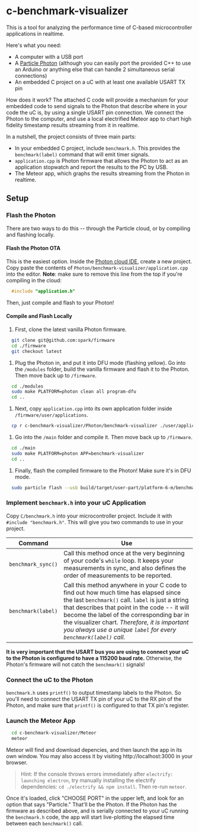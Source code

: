 # c-benchmark-visualizer
This is a tool for analyzing the performance time of C-based microcontroller applications in realtime.

Here's what you need:

*  A computer with a USB port
*  A [Particle Photon](http://particle.io) (although you can easily port the provided C++ to use an Arduino or anything else that can handle 2 simultaneous serial connections)
*  An embedded C project on a uC with at least one available USART TX pin

How does it work?  The attached C code will provide a mechanism for your embedded code to send signals to the Photon that describe where in your code the uC is, by using a single USART pin connection.  We connect the Photon to the computer, and use a local electrified Meteor app to chart high fidelity timestamp results streaming from it in realtime.

In a nutshell, the project consists of three main parts:

*  In your embedded C project, include `benchmark.h`.  This provides the `benchmark(label)` command that will emit timer signals.
*  `application.cpp` is Photon firmware that allows the Photon to act as an application stopwatch and report the results to the PC by USB.
*  The Meteor app, which graphs the results streaming from the Photon in realtime.

## Setup

### Flash the Photon
There are two ways to do this -- through the Particle cloud, or by compiling and flashing locally.

#### Flash the Photon OTA
This is the easiest option.  Inside the [Photon cloud IDE](http://build.particle.io), create a new project.  Copy paste the contents of `Photon/benchmark-visualizer/application.cpp` into the editor.  **Note**: make sure to remove this line from the top if you're compiling in the cloud:

```cpp
  #include "application.h"
```

Then, just compile and flash to your Photon!

#### Compile and Flash Locally
1.  First, clone the latest vanilla Photon firmware.
  ```bash
    git clone git@github.com:spark/firmware
    cd ./firmware
    git checkout latest
  ```

1.  Plug the Photon in, and put it into DFU mode (flashing yellow).  Go into the `/modules` folder, build the vanilla firmware and flash it to the Photon.  Then move back up to `/firmware`.
  ```bash
    cd ./modules
    sudo make PLATFORM=photon clean all program-dfu
    cd ..
  ```

1.  Next, copy `application.cpp` into its own application folder inside `/firmware/user/applications`.
  ```bash
    cp r c-benchmark-visualizer/Photon/benchmark-visualizer ./user/applications
  ```

1.  Go into the `/main` folder and compile it.  Then move back up to `/firmware`.
  ```bash
    cd ./main
    sudo make PLATFORM=photon APP=benchmark-visualizer
    cd ..
  ```

1.  Finally, flash the compiled firmware to the Photon!  Make sure it's in DFU mode.
  ```bash
    sudo particle flash --usb build/target/user-part/platform-6-m/benchmark-visualizer.bin
  ```

### Implement `benchmark.h` into your uC Application
Copy `C/benchmark.h` into your microcontroller project.  Include it with `#include "benchmark.h"`.  This will give you two commands to use in your project.

Command | Use
---|---
`benchmark_sync()` | Call this method once at the very beginning of your code's `while` loop.  It keeps your measurements in sync, and also defines the order of measurements to be reported.
`benchmark(label)` | Call this method anywhere in your C code to find out how much time has elapsed since the last `benchmark()` call.  `label` is just a string that describes that point in the code -- it will become the label of the corresponding bar in the visualizer chart.  *Therefore, it is important you always use a unique `label` for every `benchmark(label)` call.*

**It is very important that the USART bus you are using to connect your uC to the Photon is configured to have a 115200 baud rate.**  Otherwise, the Photon's firmware will not catch the `benchmark()` signals!

### Connect the uC to the Photon
`benchmark.h` uses `printf()` to output timestamp labels to the Photon.  So you'll need to connect the USART TX pin of your uC to the RX pin of the Photon, and make sure that `printf()` is configured to that TX pin's register.

### Launch the Meteor App
```bash
  cd c-benchmark-visualizer/Meteor
  meteor
```

Meteor will find and download depencies, and then launch the app in its own window.  You may also access it by visiting http://localhost:3000 in your browser.

> Hint:  If the console throws errors immediately after `electrify: launching electron`, try manually installing the electrify dependencies: `cd ./electrify && npm install`.  Then re-run `meteor`.

Once it's loaded, click "CHOOSE PORT" in the upper left, and look for an option that says "Particle."  That'll be the Photon.  If the Photon has the firmware as described above, and is serially connected to your uC running the `benchmark.h` code, the app will start live-plotting the elapsed time between each `benchmark()` call.

